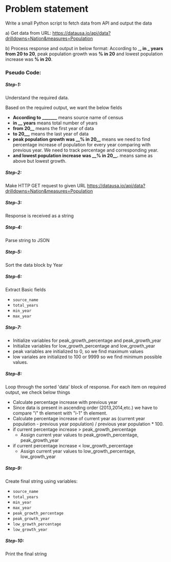 # Problem statement

Write a small Python script to fetch data from API and output the data

a) Get data from URL:
https://datausa.io/api/data?drilldowns=Nation&measures=Population

b) Process response and output in below format:
According to _____, in _ years from 20__ to 20__, peak population growth was __% in
20__ and lowest population increase was __% in 20__.


### Pseudo Code:

##### Step-1: 
Understand the required data.

Based on the required output, we want the below fields
  - **According to _______** means source name of census
  - **in __ years** means total number of years
  - **from 20__** means the first year of data
  - **to 20__,** means the last year of data
  - **peak population growth was \_\_% in 20\_\_** means we need to find percentage increase of population for every year comparing with previous year. We need to track percentage and corresponding year.
  - **and lowest population increase was \_\_% in 20\_\_.** means same as above but lowest growth.
 
##### Step-2:  
Make HTTP GET request to given URL https://datausa.io/api/data?drilldowns=Nation&measures=Population

##### Step-3:
Response is received as a string

##### Step-4: 
Parse string to JSON 

##### Step-5:
Sort the data block by Year
 
##### Step-6:
Extract Basic fields
- `source_name`
- `total_years`
- `min_year`
- `max_year`

##### Step-7: 
- Initialize variables for peak_growth_percentage and peak_growth_year
- Initialize variables for low_growth_percentage and low_growth_year
- peak variables are initialized to 0, so we find maximum values
- low variales are initialized to 100 or 9999 so we find minimum possible values.

##### Step-8:
Loop through the sorted 'data' block of response.
For each item on required output, we check below things

  - Calculate percentage increase with previous year
  - Since data is present in ascending order (2013,2014,etc.) we have to compare "i" th element with "i-1" th element.
  - Calculate percentage increase of current year as (current year population - previous year population) / previous year population * 100.
  - if current percentage increase > peak_growth_percentage
    - Assign current year values to peak_growth_percentage, peak_growth_year
  - if current percentage increase < low_growth_percentage
    - Assign current year values to low_growth_percentage, low_growth_year
	
##### Step-9:
Create final string using variables:

- `source_name`
- `total_years`
- `min_year`
- `max_year`
- `peak_growth_percentage`
- `peak_growth_year`
- `low_growth_percentage`
- `low_growth_year`

##### Step-10:
Print the final string



